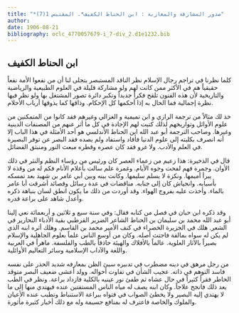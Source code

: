 ```yaml
---
title: "*صدور المشارقة والمغاربة : ابن الحناط الكفيف*. المقتبس 1(7)"
author: 
date: 1906-08-21
bibliography: oclc_4770057679-i_7-div_2.d1e1232.bib
---
```




##  ابن الحناط الكفيف 


 كلما نظرنا في تراجم رجال الإسلام نظر الناقد المستبصر يتجلى لنا أن من نفعوا الأمة نفعاً حقيقياً هم في الأكثر ممن كانت لهم ولو مشاركة قليلة في العلوم الطبيعية والرياضية والتاريخية لأن هذه الفنون تلقح فكراً جديداً وتكبر دائرة تصور المشتغل بها ولو نظر فيها نظرة إجمالية فما الحال به إذا أحكمها كل الإحكام. وذاقها كما يذوقها أرباب الأحلام. 

 خذ لك مثالاً من ترجمة  الرازي  و  ابن تميمية  و  الغزالي  وغيرهم فقد كانوا من المتمكنين من علوم الأوائل وتواريخهم لذلك كتبت لهم الإجادة في كل ما أثر عنهم من المصنفات الدينية وغيرها. وصاحب الترجمة أبو عبد الله ابن الحناط الأندلسي هو  أحد  الأمثلة في هذا الباب إلا أنه انصرف بكليته إلى علوم الدنيا فأفاد واستفاد ولم يصده فقد البصر عن توفر البصيرة في العلم   والأدب. ولا غرو فقد كان عصره وقطره مبعث النور ومنبثق الفضائل. 

 قال في الذخيرة: هذا زعيم من زعماء العصر كان ورئيس من رؤساء النظم والنثر في ذلك الأوان. وجمرة فهم لفحت وجوه الأيام. وغمرة علم سالت بأعلام الأنام فكم له من وقذة لا يبرأ أميمها. ونكزة لا يسلم سليمها. وكانت بينه وبين أبي عامر بن شهيد بعد تمسكه بأسبابه. وانحياش كان إلى جنابه. مناقضات في عدة رسائل وقصائد أشرقت أبا عامر بالماء. وأخذت عليه بفروج الهواء. وقد أوردت من ذلك ما يكون انطق لسان بنباهة ذكره وأعدل شاهد على براعة قدره. 

 وقد ذكره  ابن حيان  في فصل من كتابه فقال: وفي سنة  سبع  و  ثلاثين  و  أربعمائة  نعي إلينا أبو عبد الله محمد بن سليمان بن الحناط الشاعر الضرير القرطبي بقية الأدباء النحارير في الشعر. هلك في الجزيرة الخضراء في كنف الأمير محمد بن القاسم. وهلك أثره ابنه الذي لم يكن له سواه بمالقة فاجتث أصله. وكان من أوسع الناس علماً بعلوم الجاهلية والإسلام بصيراً بالآثار العلوية. عالماً بالأفلاك والهيئة حاذقاً بالطب والفلسفة. ماهراً في العربية واللغة والآداب الإسلامية وسائر التعاليم الأوائلية. 

 من رجل مرهق في دينه مضطرب في تدبيره سيئ الظن بمعارفه شديد الحذر على نفسه فاسد التوهم في ذاته. عجيب الشأن في تفاوت أحواله. وولد أعشى ضعيف البصر متوقد   الخاطر فقرأ كثيراً في حال عشاه ثم طفئ نور عينيه بالكلية فازداد براعة. ونظر في الطب بعد ذلك فانجح علاجاً. وكان ابنه يصف له مياه الناس المستفتين عنده فيهتدي منها إلى ما لا يهتدي إليه البصير ولا يخطئ الصواب في فتواه ببراعة الاستنباط وتطبب عنده   الأعيان والملوك والخاصة فاعترف له بمنافع جسيمة وله مع ذلك أخبار كثيرة مأثورة. 
